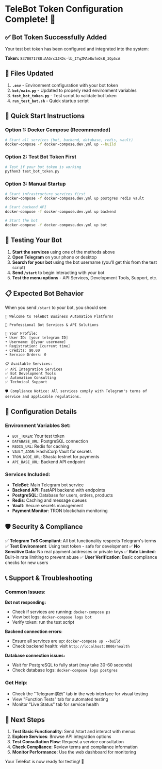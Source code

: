 # TeleBot Token Configuration Complete! 🤖

## ✅ Bot Token Successfully Added

Your test bot token has been configured and integrated into the system:

**Token:** `8370071788:AAGrc3JKDs-lb_ITqZMAe8ufmQsB_3Qp5cA`

## 📁 Files Updated

1. **`.env`** - Environment configuration with your bot token
2. **`bot/main.py`** - Updated to properly read environment variables
3. **`test_bot_token.py`** - Test script to validate bot token
4. **`run_test_bot.sh`** - Quick startup script

## 🚀 Quick Start Instructions

### Option 1: Docker Compose (Recommended)

```bash
# Start all services (bot, backend, database, redis, vault)
docker-compose -f docker-compose.dev.yml up --build
```

### Option 2: Test Bot Token First

```bash
# Test if your bot token is working
python3 test_bot_token.py
```

### Option 3: Manual Startup

```bash
# Start infrastructure services first
docker-compose -f docker-compose.dev.yml up postgres redis vault

# Start backend API
docker-compose -f docker-compose.dev.yml up backend

# Start the bot
docker-compose -f docker-compose.dev.yml up bot
```

## 🧪 Testing Your Bot

1. **Start the services** using one of the methods above
2. **Open Telegram** on your phone or desktop
3. **Search for your bot** using the bot username (you'll get this from the test script)
4. **Send `/start`** to begin interacting with your bot
5. **Test the menu options** - API Services, Development Tools, Support, etc.

## 📋 Expected Bot Behavior

When you send `/start` to your bot, you should see:

```
🤖 Welcome to TeleBot Business Automation Platform!

🔧 Professional Bot Services & API Solutions

👤 Your Profile:
• User ID: [your telegram ID]
• Username: @[your username]
• Registration: [current time]
• Credits: $0.00
• Service Orders: 0

📋 Available Services:
✅ API Integration Services
✅ Bot Development Tools  
✅ Automation Consulting
✅ Technical Support

🛡️ Compliance Notice: All services comply with Telegram's terms of service and applicable regulations.
```

## 🔧 Configuration Details

### Environment Variables Set:
- `BOT_TOKEN`: Your test token
- `DATABASE_URL`: PostgreSQL connection
- `REDIS_URL`: Redis for caching
- `VAULT_ADDR`: HashiCorp Vault for secrets
- `TRON_NODE_URL`: Shasta testnet for payments
- `API_BASE_URL`: Backend API endpoint

### Services Included:
- **TeleBot**: Main Telegram bot service
- **Backend API**: FastAPI backend with endpoints
- **PostgreSQL**: Database for users, orders, products
- **Redis**: Caching and message queues
- **Vault**: Secure secrets management
- **Payment Monitor**: TRON blockchain monitoring

## 🛡️ Security & Compliance

✅ **Telegram ToS Compliant**: All bot functionality respects Telegram's terms
✅ **Test Environment**: Using test token - safe for development
✅ **No Sensitive Data**: No real payment addresses or private keys
✅ **Rate Limited**: Built-in rate limiting to prevent abuse
✅ **User Verification**: Basic compliance checks for new users

## 📞 Support & Troubleshooting

### Common Issues:

**Bot not responding:**
- Check if services are running: `docker-compose ps`
- View bot logs: `docker-compose logs bot`
- Verify token: run the test script

**Backend connection errors:**
- Ensure all services are up: `docker-compose up --build`
- Check backend health: visit `http://localhost:8000/health`

**Database connection issues:**
- Wait for PostgreSQL to fully start (may take 30-60 seconds)
- Check database logs: `docker-compose logs postgres`

### Get Help:
- Check the "Telegram演示" tab in the web interface for visual testing
- View "Function Tests" tab for automated testing
- Monitor "Live Status" tab for service health

## 🎯 Next Steps

1. **Test Basic Functionality**: Send /start and interact with menus
2. **Explore Services**: Browse API integration options
3. **Test Consultation Flow**: Request a service consultation
4. **Check Compliance**: Review terms and compliance information
5. **Monitor Performance**: Use the web dashboard for monitoring

Your TeleBot is now ready for testing! 🎉